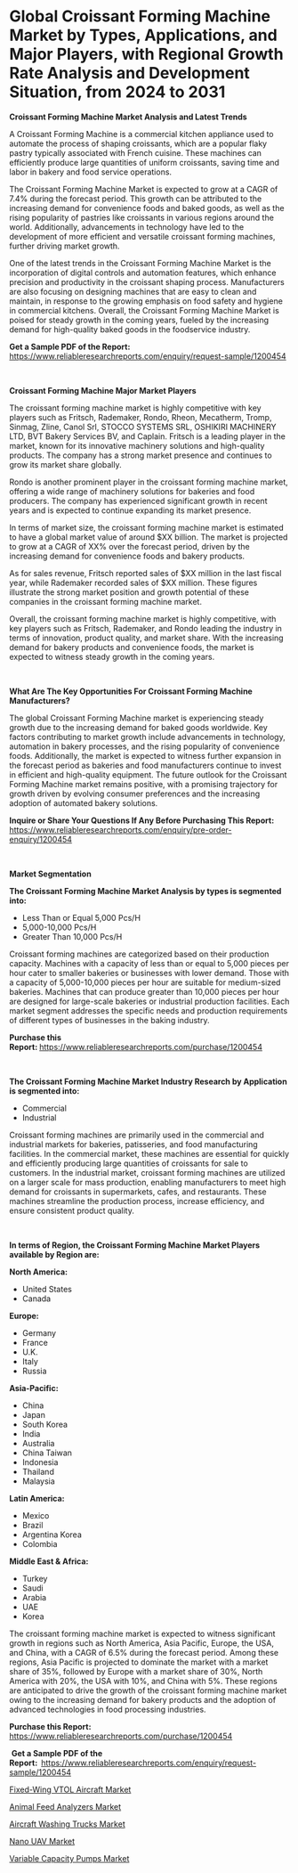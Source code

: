 <p><h1>Global Croissant Forming Machine Market by Types, Applications, and Major Players, with Regional Growth Rate Analysis and Development Situation, from 2024 to 2031</h1></p><p><strong>Croissant Forming Machine Market Analysis and Latest Trends</strong></p>
<p><p>A Croissant Forming Machine is a commercial kitchen appliance used to automate the process of shaping croissants, which are a popular flaky pastry typically associated with French cuisine. These machines can efficiently produce large quantities of uniform croissants, saving time and labor in bakery and food service operations.</p><p>The Croissant Forming Machine Market is expected to grow at a CAGR of 7.4% during the forecast period. This growth can be attributed to the increasing demand for convenience foods and baked goods, as well as the rising popularity of pastries like croissants in various regions around the world. Additionally, advancements in technology have led to the development of more efficient and versatile croissant forming machines, further driving market growth.</p><p>One of the latest trends in the Croissant Forming Machine Market is the incorporation of digital controls and automation features, which enhance precision and productivity in the croissant shaping process. Manufacturers are also focusing on designing machines that are easy to clean and maintain, in response to the growing emphasis on food safety and hygiene in commercial kitchens. Overall, the Croissant Forming Machine Market is poised for steady growth in the coming years, fueled by the increasing demand for high-quality baked goods in the foodservice industry.</p></p>
<p><strong>Get a Sample PDF of the Report:&nbsp;</strong> <a href="https://www.reliableresearchreports.com/enquiry/request-sample/1200454">https://www.reliableresearchreports.com/enquiry/request-sample/1200454</a></p>
<p>&nbsp;</p>
<p><strong>Croissant Forming Machine Major Market Players</strong></p>
<p><p>The croissant forming machine market is highly competitive with key players such as Fritsch, Rademaker, Rondo, Rheon, Mecatherm, Tromp, Sinmag, Zline, Canol Srl, STOCCO SYSTEMS SRL, OSHIKIRI MACHINERY LTD, BVT Bakery Services BV, and Caplain. Fritsch is a leading player in the market, known for its innovative machinery solutions and high-quality products. The company has a strong market presence and continues to grow its market share globally.</p><p>Rondo is another prominent player in the croissant forming machine market, offering a wide range of machinery solutions for bakeries and food producers. The company has experienced significant growth in recent years and is expected to continue expanding its market presence.</p><p>In terms of market size, the croissant forming machine market is estimated to have a global market value of around $XX billion. The market is projected to grow at a CAGR of XX% over the forecast period, driven by the increasing demand for convenience foods and bakery products.</p><p>As for sales revenue, Fritsch reported sales of $XX million in the last fiscal year, while Rademaker recorded sales of $XX million. These figures illustrate the strong market position and growth potential of these companies in the croissant forming machine market.</p><p>Overall, the croissant forming machine market is highly competitive, with key players such as Fritsch, Rademaker, and Rondo leading the industry in terms of innovation, product quality, and market share. With the increasing demand for bakery products and convenience foods, the market is expected to witness steady growth in the coming years.</p></p>
<p>&nbsp;</p>
<p><strong>What Are The Key Opportunities For Croissant Forming Machine Manufacturers?</strong></p>
<p><p>The global Croissant Forming Machine market is experiencing steady growth due to the increasing demand for baked goods worldwide. Key factors contributing to market growth include advancements in technology, automation in bakery processes, and the rising popularity of convenience foods. Additionally, the market is expected to witness further expansion in the forecast period as bakeries and food manufacturers continue to invest in efficient and high-quality equipment. The future outlook for the Croissant Forming Machine market remains positive, with a promising trajectory for growth driven by evolving consumer preferences and the increasing adoption of automated bakery solutions.</p></p>
<p><strong>Inquire or Share Your Questions If Any Before Purchasing This Report:</strong> <a href="https://www.reliableresearchreports.com/enquiry/pre-order-enquiry/1200454">https://www.reliableresearchreports.com/enquiry/pre-order-enquiry/1200454</a></p>
<p>&nbsp;</p>
<p><strong>Market Segmentation</strong></p>
<p><strong>The Croissant Forming Machine Market Analysis by types is segmented into:</strong></p>
<p><ul><li>Less Than or Equal 5,000 Pcs/H</li><li>5,000-10,000 Pcs/H</li><li>Greater Than 10,000 Pcs/H</li></ul></p>
<p><p>Croissant forming machines are categorized based on their production capacity. Machines with a capacity of less than or equal to 5,000 pieces per hour cater to smaller bakeries or businesses with lower demand. Those with a capacity of 5,000-10,000 pieces per hour are suitable for medium-sized bakeries. Machines that can produce greater than 10,000 pieces per hour are designed for large-scale bakeries or industrial production facilities. Each market segment addresses the specific needs and production requirements of different types of businesses in the baking industry.</p></p>
<p><strong>Purchase this Report:&nbsp;</strong><a href="https://www.reliableresearchreports.com/purchase/1200454">https://www.reliableresearchreports.com/purchase/1200454</a></p>
<p>&nbsp;</p>
<p><strong>The Croissant Forming Machine Market Industry Research by Application is segmented into:</strong></p>
<p><ul><li>Commercial</li><li>Industrial</li></ul></p>
<p><p>Croissant forming machines are primarily used in the commercial and industrial markets for bakeries, patisseries, and food manufacturing facilities. In the commercial market, these machines are essential for quickly and efficiently producing large quantities of croissants for sale to customers. In the industrial market, croissant forming machines are utilized on a larger scale for mass production, enabling manufacturers to meet high demand for croissants in supermarkets, cafes, and restaurants. These machines streamline the production process, increase efficiency, and ensure consistent product quality.</p></p>
<p>&nbsp;</p>
<p><strong>In terms of Region, the Croissant Forming Machine Market Players available by Region are:</strong></p>
<p>
    <p> <strong> North America: </strong>
        <ul>
            <li>United States</li>
            <li>Canada</li>
        </ul>
        </p> 
    <p> <strong> Europe: </strong>
        <ul>
            <li>Germany</li>
            <li>France</li>
            <li>U.K.</li>
            <li>Italy</li>
            <li>Russia</li>
        </ul>
        </p> 
    <p> <strong> Asia-Pacific: </strong>
        <ul>
            <li>China</li>
            <li>Japan</li>
            <li>South Korea</li>
            <li>India</li>
            <li>Australia</li>
            <li>China Taiwan</li>
            <li>Indonesia</li>
            <li>Thailand</li>
            <li>Malaysia</li>
        </ul>
        </p> 
    <p> <strong> Latin America: </strong>
        <ul>
            <li>Mexico</li>
            <li>Brazil</li>
            <li>Argentina Korea</li>
            <li>Colombia</li>
        </ul>
        </p> 
    <p> <strong> Middle East & Africa: </strong>
        <ul>
            <li>Turkey</li>
            <li>Saudi</li>
            <li>Arabia</li>
            <li>UAE</li>
            <li>Korea</li>
        </ul>
    </p>
    </p>
<p><p>The croissant forming machine market is expected to witness significant growth in regions such as North America, Asia Pacific, Europe, the USA, and China, with a CAGR of 6.5% during the forecast period. Among these regions, Asia Pacific is projected to dominate the market with a market share of 35%, followed by Europe with a market share of 30%, North America with 20%, the USA with 10%, and China with 5%. These regions are anticipated to drive the growth of the croissant forming machine market owing to the increasing demand for bakery products and the adoption of advanced technologies in food processing industries.</p></p>
<p><strong>Purchase this Report: </strong><a href="https://www.reliableresearchreports.com/purchase/1200454">https://www.reliableresearchreports.com/purchase/1200454</a></p>
<p>&nbsp;<strong>Get a Sample PDF of the Report:&nbsp;&nbsp;</strong><a href="https://www.reliableresearchreports.com/enquiry/request-sample/1200454">https://www.reliableresearchreports.com/enquiry/request-sample/1200454</a></p>
<p><strong></strong></p>
<p><p><a href="https://medium.com/@jarredmertz94/fixed-wing-vtol-aircraft-market-insight-market-trends-growth-forecasted-from-2024-to-2031-ca58cfdb1242">Fixed-Wing VTOL Aircraft Market</a></p><p><a href="https://medium.com/@jarredmertz94/decoding-animal-feed-analyzers-market-metrics-market-share-trends-and-growth-patterns-b291efd4596f">Animal Feed Analyzers Market</a></p><p><a href="https://medium.com/@jarredmertz94/aircraft-washing-trucks-market-analysis-and-sze-forecasted-for-period-from-2024-to-2031-72b02d38d6ea">Aircraft Washing Trucks Market</a></p><p><a href="https://medium.com/@jarredmertz94/nano-uav-market-trends-and-market-analysis-forecasted-for-period-2024-2031-9751e48a102d">Nano UAV Market</a></p><p><a href="https://medium.com/@jarredmertz94/variable-capacity-pumps-market-size-cagr-trends-2024-2030-36a0df2e9d89">Variable Capacity Pumps Market</a></p></p>